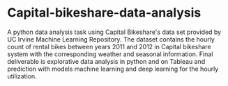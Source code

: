 # Capital-bikeshare-data-analysis
A python data analysis task using Capital Bikeshare's data set provided by UC Irvine Machine Learning Repository. The dataset contains the hourly count of rental bikes between years 2011 and 2012 in Capital bikeshare system with the corresponding weather and seasonal information. Final deliverable is explorative data analysis in python and on Tableau and prediction with models machine learning and deep learning  for the hourly utilization.
